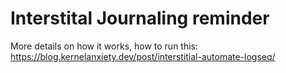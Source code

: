 # Interstital Journaling reminder

More details on how it works, how to run this: https://blog.kernelanxiety.dev/post/interstitial-automate-logseq/
